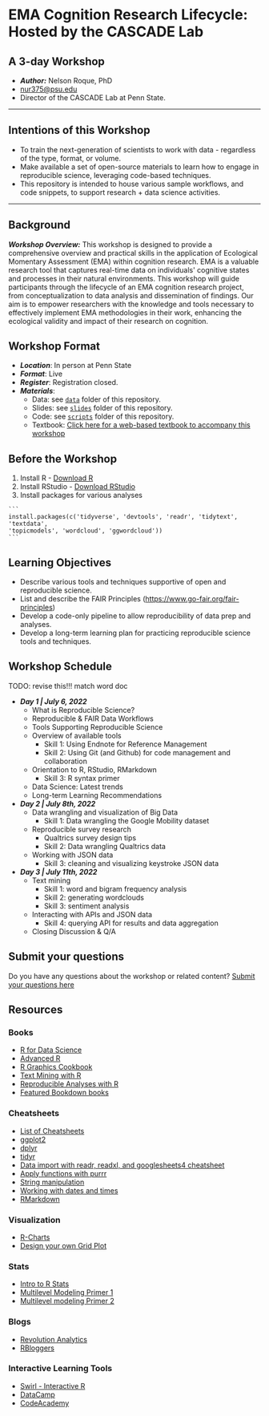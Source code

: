 # EMA Cognition Research Lifecycle: Hosted by the CASCADE Lab
## A 3-day Workshop

  - ***Author:*** Nelson Roque, PhD
  - [nur375@psu.edu](nur375@psu.edu)
  - Director of the CASCADE Lab at Penn State.

-----

## Intentions of this Workshop

  - To train the next-generation of scientists to work with data - regardless of the type, format, or volume.
  - Make available a set of open-source materials to learn how to engage in reproducible science, leveraging code-based techniques.
  - This repository is intended to house various sample workflows, and code snippets, to support research + data science activities.

-----

## Background

***Workshop Overview:*** This workshop is designed to provide a comprehensive overview and practical skills in the application of Ecological Momentary Assessment (EMA) within cognition research. EMA is a valuable research tool that captures real-time data on individuals' cognitive states and processes in their natural environments. This workshop will guide participants through the lifecycle of an EMA cognition research project, from conceptualization to data analysis and dissemination of findings. Our aim is to empower researchers with the knowledge and tools necessary to effectively implement EMA methodologies in their work, enhancing the ecological validity and impact of their research on cognition.

## Workshop Format

  - ***Location***: In person at Penn State
  - ***Format***: Live
  - ***Register***: Registration closed.
  - ***Materials***: 
    - Data: see [`data`](data) folder of this repository.
    - Slides: see [`slides`](slides) folder of this repository.
    - Code: see [`scripts`](scripts) folder of this repository.
    - Textbook: [Click here for a web-based textbook to accompany this workshop](https://nelsonroque.github.io/contextlab_introdatascience_webcourse/index.html)

## Before the Workshop

  1. Install R
    - [Download R](https://cran.r-project.org/)
  2. Install RStudio
    - [Download RStudio](https://www.rstudio.com/products/rstudio/download/)
  3. Install packages for various analyses

    ```
    install.packages(c('tidyverse', 'devtools', 'readr', 'tidytext', 'textdata',
    'topicmodels', 'wordcloud', 'ggwordcloud'))
    ```

## Learning Objectives

  - Describe various tools and techniques supportive of open and reproducible science.
  - List and describe the FAIR Principles (https://www.go-fair.org/fair-principles)
  - Develop a code-only pipeline to allow reproducibility of data prep and analyses.
  - Develop a long-term learning plan for practicing reproducible science tools and techniques.

## Workshop Schedule

TODO: revise this!!! match word doc
  - ***Day 1 | July 6, 2022***
    - What is Reproducible Science?
    - Reproducible & FAIR Data Workflows
    - Tools Supporting Reproducible Science
    - Overview of available tools
      - Skill 1: Using Endnote for Reference Management
      - Skill 2: Using Git (and Github) for code management and collaboration
    - Orientation to R, RStudio, RMarkdown
      - Skill 3: R syntax primer
    - Data Science: Latest trends
    - Long-term Learning Recommendations
  - ***Day 2 | July 8th, 2022***
    - Data wrangling and visualization of Big Data
      - Skill 1: Data wrangling the Google Mobility dataset
    - Reproducible survey research
      - Qualtrics survey design tips
      - Skill 2:  Data wrangling Qualtrics data
    - Working with JSON data
      - Skill 3: cleaning and visualizing keystroke JSON data
  - ***Day 3 | July 11th, 2022***
    - Text mining
      - Skill 1: word and bigram frequency analysis
      - Skill 2: generating wordclouds
      - Skill 3: sentiment analysis
    - Interacting with APIs and JSON data
      - Skill 4: querying API for results and data aggregation
    - Closing Discussion & Q/A

## Submit your questions

Do you have any questions about the workshop or related content? [Submit your questions here](nur375@psu.edu)

## Resources

### Books

  - [R for Data Science](https://r4ds.had.co.nz/)
  - [Advanced R](https://adv-r.hadley.nz/index.html)
  - [R Graphics Cookbook](http://www.cookbook-r.com/)
  - [Text Mining with R](https://www.tidytextmining.com/)
  - [Reproducible Analyses with R](https://nceas.github.io/sasap-training/materials/reproducible_research_in_r_fairbanks/)
  - [Featured Bookdown books](https://bookdown.org/)

### Cheatsheets

  - [List of Cheatsheets](https://www.rstudio.com/resources/cheatsheets/)
  - [ggplot2](https://raw.githubusercontent.com/rstudio/cheatsheets/main/data-visualization.pdf)
  - [dplyr](https://raw.githubusercontent.com/rstudio/cheatsheets/main/data-transformation.pdf)
  - [tidyr](https://raw.githubusercontent.com/rstudio/cheatsheets/main/tidyr.pdf)
  - [Data import with readr, readxl, and googlesheets4 cheatsheet](https://raw.githubusercontent.com/rstudio/cheatsheets/main/data-import.pdf)
  - [Apply functions with purrr](https://raw.githubusercontent.com/rstudio/cheatsheets/main/purrr.pdf)
  - [String manipulation](https://raw.githubusercontent.com/rstudio/cheatsheets/main/strings.pdf)
  - [Working with dates and times](https://raw.githubusercontent.com/rstudio/cheatsheets/main/lubridate.pdf)
  - [RMarkdown](https://raw.githubusercontent.com/rstudio/cheatsheets/main/rmarkdown.pdf)

### Visualization

  - [R-Charts](https://r-charts.com/)
  - [Design your own Grid Plot](https://cran.r-project.org/web/packages/cowplot/vignettes/introduction.html)
  
### Stats
  - [Intro to R Stats](https://www.cyclismo.org/tutorial/R/)
  - [Multilevel Modeling Primer 1](https://quantdev.ssri.psu.edu/tutorials/r-bootcamp-introduction-multilevel-model-and-interactions)
  - [Multilevel modeling Primer 2](https://rpubs.com/rslbliss/r_mlm_ws)

### Blogs

  - [Revolution Analytics](https://blog.revolutionanalytics.com/)
  - [RBloggers](https://www.r-bloggers.com/)

### Interactive Learning Tools
  - [Swirl - Interactive R](https://swirlstats.com/)
  - [DataCamp](https://www.datacamp.com/courses/free-introduction-to-r)
  - [CodeAcademy](https://www.codecademy.com/catalog/language/r)